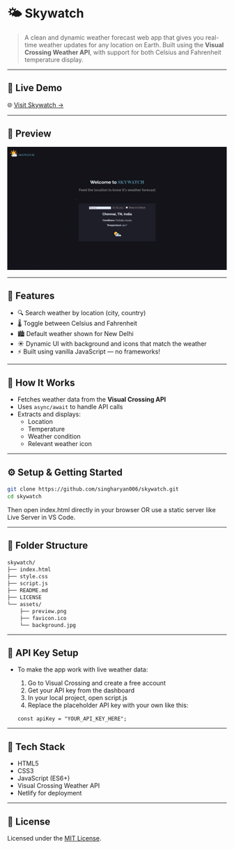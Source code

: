 # 🌤️ Skywatch

> A clean and dynamic weather forecast web app that gives you real-time weather updates for any location on Earth. Built using the **Visual Crossing Weather API**, with support for both Celsius and Fahrenheit temperature display.

---

## 🚀 Live Demo

🌐 [Visit Skywatch →](https://skywatch-aryan.netlify.app)

---

## 🌈 Preview

![Skywatch Preview](./assets/preview.png)

---

## 📌 Features

- 🔍 Search weather by location (city, country)
- 🌡️ Toggle between Celsius and Fahrenheit
- 🏙️ Default weather shown for New Delhi
- ☀️ Dynamic UI with background and icons that match the weather
- ⚡ Built using vanilla JavaScript — no frameworks!

---

## 🧠 How It Works

- Fetches weather data from the **Visual Crossing API**
- Uses `async/await` to handle API calls
- Extracts and displays:
  - Location
  - Temperature
  - Weather condition
  - Relevant weather icon

---

## ⚙️ Setup & Getting Started

```bash
git clone https://github.com/singharyan006/skywatch.git
cd skywatch
```
Then open index.html directly in your browser
OR use a static server like Live Server in VS Code.

---

## 📁 Folder Structure
```
skywatch/
├── index.html
├── style.css
├── script.js
├── README.md
├── LICENSE
└── assets/
    ├── preview.png
    ├── favicon.ico
    └── background.jpg
```

---

## 🔑 API Key Setup
- To make the app work with live weather data:
    1. Go to Visual Crossing and create a free account
    2. Get your API key from the dashboard
    3. In your local project, open script.js
    4. Replace the placeholder API key with your own like this:
    
    ```
    const apiKey = "YOUR_API_KEY_HERE";
    ```

---

## 🧰 Tech Stack
- HTML5
- CSS3
- JavaScript (ES6+)
- Visual Crossing Weather API
- Netlify for deployment

---

## 📜 License
Licensed under the [MIT License](LICENSE).